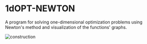 # 1dOPT-NEWTON
A program for solving one-dimensional optimization problems using Newton's method and visualization of the functions' graphs.

![construction](https://github.com/48DETOUR/1dOPT-NEWTON/assets/58532223/4e994c50-5e84-4aab-a938-4f08e2b74af9)
